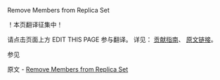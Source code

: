  Remove Members from Replica Set

 ！本页翻译征集中！

请点击页面上方 EDIT THIS PAGE 参与翻译。
详见：
[贡献指南]( https://github.com/JinMuInfo/MongoDB-Manual-zh/blob/master/CONTRIBUTING.md )、
[原文链接](  https://docs.mongodb.com/manual/tutorial/remove-replica-set-member/  )。

 参见

原文 - [Remove Members from Replica Set]( https://docs.mongodb.com/manual/tutorial/remove-replica-set-member/ )

